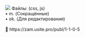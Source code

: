 <img src="https://zam.usite.pro/_pu/0/90704369.jpg">
Файлы: (css, js)<br>
 • m. (Сокращённые)<br>
 • ok. (Для редактирования)
<br><br>
&#128279; https://zam.usite.pro/publ/1-1-0-5
